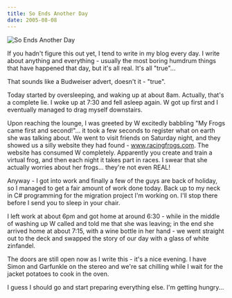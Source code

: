 ```yaml
---
title: So Ends Another Day
date: 2005-08-08
---
```


![So Ends Another Day](https://source.unsplash.com/jpkvklXwt98/1600x900)

If you hadn't figure this out yet, I tend to write in my blog every day. I write about anything and everything - usually the most boring humdrum things that have happened that day, but it's all real. It's all "true"...

That sounds like a Budweiser advert, doesn't it - "true".

Today started by oversleeping, and waking up at about 8am. Actually, that's a complete lie. I woke up at 7:30 and fell asleep again. W got up first and I eventually managed to drag myself downstairs.

Upon reaching the lounge, I was greeted by W excitedly babbling "My Frogs came first and second!"... it took a few seconds to register what on earth she was talking about. We went to visit friends on Saturday night, and they showed us a silly website they had found - www.racingfrogs.com. The website has consumed W completely. Apparently you create and train a virtual frog, and then each night it takes part in races. I swear that she actually worries about her frogs... they're not even REAL!

Anyway - I got into work and finally a few of the guys are back of holiday, so I managed to get a fair amount of work done today. Back up to my neck in C# programming for the migration project I'm working on. I'll stop there before I send you to sleep in your chair.

I left work at about 6pm and got home at around 6:30 - while in the middle of washing up W called and told me that she was leaving; in the end she arrived home at about 7:15, with a wine bottle in her hand - we went straight out to the deck and swapped the story of our day with a glass of white zinfandel.

The doors are still open now as I write this - it's a nice evening. I have Simon and Garfunkle on the stereo and we're sat chilling while I wait for the jacket potatoes to cook in the oven.

I guess I should go and start preparing everything else. I'm getting hungry...